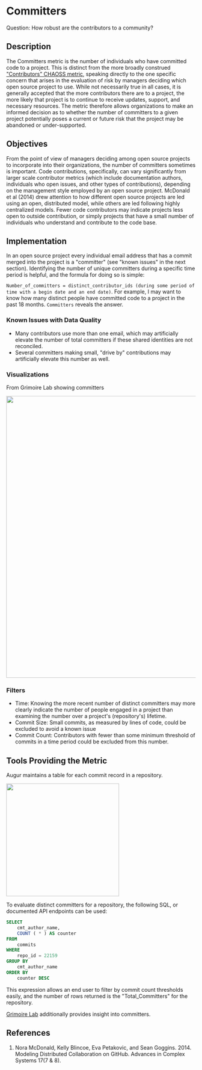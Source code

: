# Committers

Question: How robust are the contributors to a community?

## Description
The Committers metric is the number of individuals who have committed code to a project. This is distinct from the more broadly construed ["Contributors" CHAOSS metric](https://github.com/chaoss/wg-common/blob/master/focus-areas/who/contributors.md), speaking directly to the one specific concern that arises in the evaluation of risk by managers deciding which open source project to use.  While not necessarily true in all cases, it is generally accepted that the more contributors there are to a project, the more likely that project is to continue to receive updates, support, and necessary resources. The metric therefore allows organizations to make an informed decision as to whether the number of committers to a given project potentially poses a current or future risk that the project may be abandoned or under-supported.

## Objectives

From the point of view of managers deciding among open source projects to incorporate into their organizations, the number of committers sometimes is important.  Code contributions, specifically, can vary significantly from larger scale contributor metrics (which include documentation authors, individuals who open issues, and other types of contributions), depending on the management style employed by an open source project. McDonald et al (2014) drew attention to how different open source projects are led using an open, distributed model, while others are led following highly centralized models. Fewer code contributors may indicate projects less open to outside contribution, or simply projects that have a small number of individuals who understand and contribute to the code base.

## Implementation

In an open source project every individual email address that has a commit merged into the project is a "committer" (see "known issues" in the next section). Identifying the number of unique committers during a specific time period is helpful, and the formula for doing so is simple: 

`Number_of_committers = distinct_contributor_ids (during some period of time with a begin date and an end date)`. For example, I may want to know how many distinct people have committed code to a project in the past 18 months. `Committers` reveals the answer. 

### Known Issues with Data Quality
* Many contributors use more than one email, which may artificially elevate the number of total committers if these shared identities are not reconciled.
* Several committers making small, "drive by" contributions may artificially elevate this number as well.

### Visualizations

From Grimoire Lab showing committers

<img src="https://github.com/chaoss/wg-risk/blob/master/metrics/images/GL.Committers.png" width="750">

### Filters
* Time: Knowing the more recent number of distinct committers may more clearly indicate the number of people engaged in a project than examining the number over a project's (repository's) lifetime.
* Commit Size: Small commits, as measured by lines of code, could be excluded to avoid a known issue
* Commit Count: Contributors with fewer than some minimum threshold of commits in a time period could be excluded from this number.

## Tools Providing the Metric
Augur maintains a table for each commit record in a repository.

<img src="https://github.com/chaoss/wg-risk/blob/master/metrics/images/augur_commits.png" width="300">

To evaluate distinct committers for a repository, the following SQL, or documented API endpoints can be used:
```sql
SELECT
    cmt_author_name,
    COUNT ( * ) AS counter
FROM
    commits
WHERE
    repo_id = 22159
GROUP BY
    cmt_author_name
ORDER BY
    counter DESC
```

This expression allows an end user to filter by commit count thresholds easily, and the number of rows returned is the "Total_Committers" for the repository. 

[Grimoire Lab](https://chaoss.biterg.io/app/kibana#/dashboard/Git) additionally provides insight into committers. 

## References
1. Nora McDonald, Kelly Blincoe, Eva Petakovic, and Sean Goggins. 2014. Modeling Distributed Collaboration on GitHub. Advances in Complex Systems 17(7 & 8).
